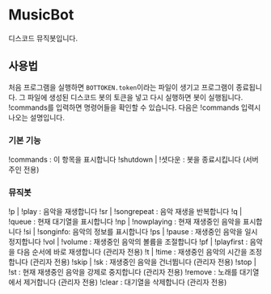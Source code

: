 # MusicBot
디스코드 뮤직봇입니다.
## 사용법
처음 프로그램을 실행하면 `BOTTOKEN.token`이라는 파일이 생기고 프로그램이 종료됩니다.
그 파일에 생성된 디스코드 봇의 토큰을 넣고 다시 실행하면 봇이 실행됩니다.
!commands를 입력하면 명령어들을 확인할 수 있습니다.
다음은 !commands 입력시 나오는 설명입니다.
### 기본 기능
!commands : 이 항목을 표시합니다
!shutdown | !셧다운 : 봇을 종료시킵니다 (서버 주인 전용)
### 뮤직봇
!p | !play : 음악을 재생합니다
!sr | !songrepeat : 음악 재생을 반복합니다
!q | !queue : 현재 대기열을 표시합니다
!np | !nowplaying : 현재 재생중인 음악을 표시합니다
!si | !songinfo: 음악의 정보를 표시합니다
!ps | !pause : 재생중인 음악을 일시정지합니다
!vol | !volume : 재생중인 음악의 볼륨을 조절합니다
!pf | !playfirst : 음악을 다음 순서에 바로 재생합니다 (관리자 전용)
!t | !time : 재생중인 음악의 시간을 조정합니다 (관리자 전용)
!skip | !sk : 재생중인 음악을 건너뜁니다 (관리자 전용)
!stop | !st : 현재 재생중인 음악을 강제로 중지합니다 (관리자 전용)
!remove : 노래를 대기열에서 제거합니다 (관리자 전용)
!clear : 대기열을 삭제합니다 (관리자 전용)

